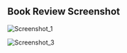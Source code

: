 ## Book Review Screenshot


![Screenshot_1](https://github.com/ronouk/book-review/assets/9821254/e49484ca-5a57-46c0-82b9-04335cc418ed)


![Screenshot_3](https://github.com/ronouk/book-review/assets/9821254/b26c1c5a-8bec-4682-a3f3-67af034fff6e)
